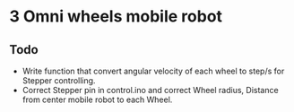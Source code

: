 # 3 Omni wheels mobile robot

## Todo
* Write function that convert angular velocity of each wheel to step/s for Stepper controlling.
* Correct Stepper pin in control.ino and correct Wheel radius, Distance from center mobile robot to each Wheel.